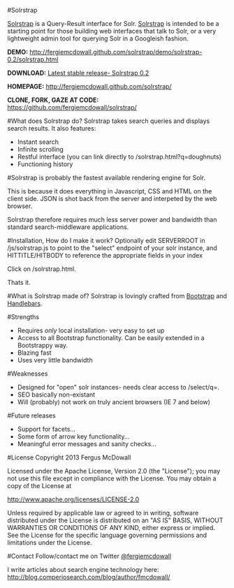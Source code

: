 #Solrstrap

[Solrstrap](http://fergiemcdowall.github.com/solrstrap/) is a Query-Result interface for Solr. [Solrstrap](http://fergiemcdowall.github.com/solrstrap/) is intended to be a starting point for those building web interfaces that talk to Solr, or a very lightweight admin tool for querying Solr in a Googleish fashion.

**DEMO:** http://fergiemcdowall.github.com/solrstrap/demo/solrstrap-0.2/solrstrap.html

**DOWNLOAD:** [Latest stable release- Solrstrap 0.2](https://github.com/fergiemcdowall/solrstrap/archive/v0.2.zip)

**HOMEPAGE:** http://fergiemcdowall.github.com/solrstrap/

**CLONE, FORK, GAZE AT CODE:** https://github.com/fergiemcdowall/solrstrap/

#What does Solrstrap do?
Solrstrap takes search queries and displays search results. It also features:
* Instant search
* Infinite scrolling
* Restful interface (you can link directly to /solrstrap.html?q=doughnuts)
* Functioning history

#Solrstrap is probably the fastest available rendering engine for Solr.

This is because it does everything in Javascript, CSS and HTML on the client side. JSON is shot back from the server and interpeted by the web browser.

Solrstrap therefore requires much less server power and bandwidth than standard search-middleware applications.

#Installation, How do I make it work?
Optionally edit SERVERROOT in /js/solrstrap.js to point to the "select" endpoint of your solr instance, and HITTITLE/HITBODY to reference the appropriate fields in your index

Click on /solrstrap.html.

Thats it.

#What is Solrstrap made of?
Solrstrap is lovingly crafted from [Bootstrap](http://twitter.github.com/bootstrap/) and [Handlebars](http://handlebarsjs.com).

#Strengths
* Requires _only_ local installation- very easy to set up
* Access to all Bootstrap functionality. Can be easily extended in a Bootstrappy way.
* Blazing fast
* Uses very little bandwidth

#Weaknesses
* Designed for "open" solr instances- needs clear access to /select/q=.
* SEO basically non-existant
* Will (probably) not work on truly ancient browsers (IE 7 and below)

#Future releases
* Support for facets...
* Some form of arrow key functionality...
* Meaningful error messages and sanity checks...

#License
Copyright 2013 Fergus McDowall

Licensed under the Apache License, Version 2.0 (the "License");
you may not use this file except in compliance with the License.
You may obtain a copy of the License at

http://www.apache.org/licenses/LICENSE-2.0

Unless required by applicable law or agreed to in writing, software
distributed under the License is distributed on an "AS IS" BASIS,
WITHOUT WARRANTIES OR CONDITIONS OF ANY KIND, either express or implied.
See the License for the specific language governing permissions and
limitations under the License.

#Contact
Follow/contact me on Twitter [@fergiemcdowall](https://twitter.com/fergiemcdowall)

I write articles about search engine technology here: http://blog.comperiosearch.com/blog/author/fmcdowall/
